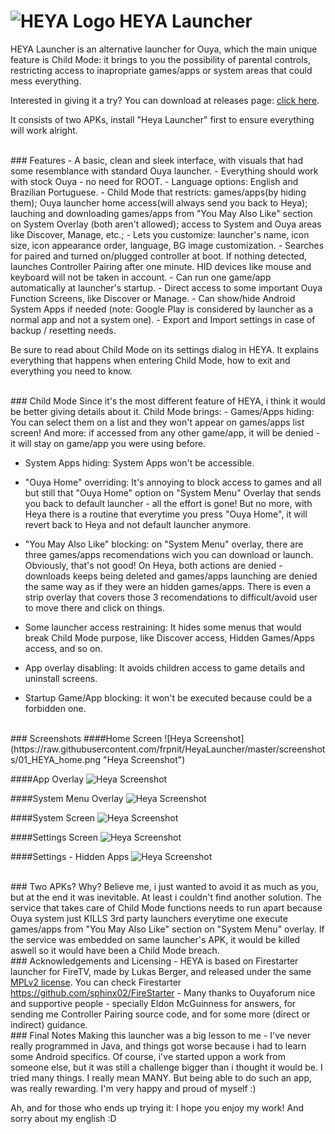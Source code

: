 ![HEYA Logo](https://raw.githubusercontent.com/frpnit/HeyaLauncher/master/screenshots/HEYA_logo.png "Heya Logo") HEYA Launcher
=========

HEYA Launcher is an alternative launcher for Ouya, which the main unique feature is Child Mode: it brings to you the possibility of parental controls, restricting access to inapropriate games/apps or system areas that could mess everything.

Interested in giving it a try? You can download at releases page: <a href="https://github.com/frpnit/HeyaLauncher/releases">click here</a>.

It consists of two APKs, install "Heya Launcher" first to ensure everything will work alright.

<br/>
### Features
- A basic, clean and sleek interface, with visuals that had some resemblance with standard Ouya launcher.
- Everything should work with stock Ouya - no need for ROOT.
- Language options: English and Brazilian Portuguese.
- Child Mode that restricts: games/apps(by hiding them); Ouya launcher home access(will always send you back to Heya); lauching and downloading games/apps from "You May Also Like" section on System Overlay (both aren't allowed); access to System and Ouya areas like Discover, Manage, etc.;
- Lets you customize: launcher's name, icon size, icon appearance order, language, BG image customization.
- Searches for paired and turned on/plugged controller at boot. If nothing detected, launches Controller Pairing after one minute. HID devices like mouse and keyboard will not be taken in account.
- Can run one game/app automatically at launcher's startup.
- Direct access to some important Ouya Function Screens, like Discover or Manage.
- Can show/hide Android System Apps if needed (note: Google Play is considered by launcher as a normal app and not a system one).
- Export and Import settings in case of backup / resetting needs.

Be sure to read about Child Mode on its settings dialog in HEYA. It explains everything that happens when entering Child Mode, how to exit and everything you need to know.

<br/>
### Child Mode
Since it's the most different feature of HEYA, i think it would be better giving details about it. Child Mode brings:
- Games/Apps hiding: You can select them on a list and they won't appear on games/apps list screen! And more: if accessed from any other game/app, it will be denied - it will stay on game/app you were using before.

- System Apps hiding: System Apps won't be accessible.

- "Ouya Home" overriding: It's annoying to block access to games and all but still that "Ouya Home" option on "System Menu" Overlay that sends you back to default launcher - all the effort is gone! But no more, with Heya there is a routine that everytime you press "Ouya Home", it will revert back to Heya and not default launcher anymore.

- "You May Also Like" blocking: on "System Menu" overlay, there are three games/apps recomendations wich you can download or launch. Obviously, that's not good! On Heya, both actions are denied - downloads keeps being deleted and games/apps launching are denied the same way as if they were an hidden games/apps. There is even a strip overlay that covers those 3 recomendations to difficult/avoid user to move there and click on things.

- Some launcher access restraining: It hides some menus that would break Child Mode purpose, like Discover access, Hidden Games/Apps access, and so on.

- App overlay disabling: It avoids children access to game details and uninstall screens.

- Startup Game/App blocking: it won't be executed because could be a forbidden one.

<br/>
### Screenshots
####Home Screen
![Heya Screenshot](https://raw.githubusercontent.com/frpnit/HeyaLauncher/master/screenshots/01_HEYA_home.png "Heya Screenshot")

####App Overlay
![Heya Screenshot](https://raw.githubusercontent.com/frpnit/HeyaLauncher/master/screenshots/02_HEYA_app_overlay.png "Heya Screenshot")

####System Menu Overlay
![Heya Screenshot](https://raw.githubusercontent.com/frpnit/HeyaLauncher/master/screenshots/03_HEYA_system_menu_overlay.png "Heya Screenshot")

####System Screen
![Heya Screenshot](https://raw.githubusercontent.com/frpnit/HeyaLauncher/master/screenshots/04_HEYA_system.png "Heya Screenshot")

####Settings Screen
![Heya Screenshot](https://raw.githubusercontent.com/frpnit/HeyaLauncher/master/screenshots/05_HEYA_settings.png "Heya Screenshot")

####Settings - Hidden Apps
![Heya Screenshot](https://raw.githubusercontent.com/frpnit/HeyaLauncher/master/screenshots/06_HEYA_settings_hidden_apps.png "Heya Screenshot")

<br/>
### Two APKs? Why?
Believe me, i just wanted to avoid it as much as you, but at the end it was inevitable. At least i couldn't find another solution. The service that takes care of Child Mode functions needs to run apart because Ouya system just KILLS 3rd party launchers everytime one execute games/apps from "You May Also Like" section on "System Menu" overlay. If the service was embedded on same launcher's APK, it would be killed aswell so it would have been a Child Mode breach.

<br/>
### Acknowledgements and Licensing
- HEYA is based on Firestarter launcher for FireTV, made by Lukas Berger, and released under the same <a href="https://www.mozilla.org/en-US/MPL/2.0/" target="_blank">MPLv2 license</a>.
You can check Firestarter <a href="https://github.com/sphinx02/FireStarter" target="_blank">https://github.com/sphinx02/FireStarter</a>
- Many thanks to Ouyaforum nice and supportive people - specially Eldon McGuinness for answers, for sending me Controller Pairing source code, and for some more (direct or indirect) guidance.

<br/>
### Final Notes
Making this launcher was a big lesson to me - I've never really programmed in Java, and things got worse because i had to learn some Android specifics. Of course, i've started uppon a work from someone else, but it was still a challenge bigger than i thought it would be. I tried many things. I really mean MANY. But being able to do such an app, was really rewarding. I'm very happy and proud of myself :)

Ah, and for those who ends up trying it: I hope you enjoy my work! And sorry about my english :D

